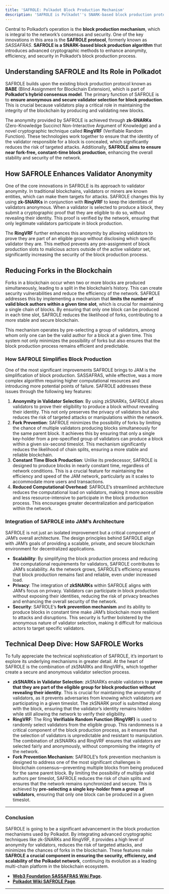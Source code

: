 ```yaml
---
title: 'SAFROLE: Polkadot Block Production Mechanism'
description: 'SAFROLE is Polkadot''s SNARK-based block production protocol enhancing validator anonymity, reducing forks, and ensuring secure consensus.'
---
```

Central to Polkadot’s operation is the **block production mechanism**, which is integral to the network’s consensus and security. One of the key innovations in this area is the **SAFROLE protocol**, formerly known as *SASSAFRAS*. **SAFROLE is a SNARK-based block production algorithm** that introduces advanced cryptographic methods to enhance anonymity, efficiency, and security in Polkadot’s block production process.

Understanding SAFROLE and Its Role in Polkadot
----------------------------------------------

SAFROLE builds upon the existing block production protocol known as **BABE** (Blind Assignment for Blockchain Extension), which is part of **Polkadot’s hybrid consensus model**. The primary function of SAFROLE is to **ensure anonymous and secure validator selection for block production**. This is crucial because validators play a critical role in maintaining the integrity of the blockchain by producing and validating new blocks.

The anonymity provided by SAFROLE is achieved through **zk-SNARKs** (Zero-Knowledge Succinct Non-Interactive Argument of Knowledge) and a novel cryptographic technique called **RingVRF** (Verifiable Random Function). These technologies work together to ensure that the identity of the validator responsible for a block is concealed, which significantly reduces the risk of targeted attacks. Additionally, **SAFROLE aims to ensure near fork-free, constant-time block production**, enhancing the overall stability and security of the network.

How SAFROLE Enhances Validator Anonymity
----------------------------------------

One of the core innovations in SAFROLE is its approach to validator anonymity. In traditional blockchains, validators or miners are known entities, which can make them targets for attacks. SAFROLE changes this by using **zk-SNARKs** in conjunction with **RingVRF** to keep the identities of validators anonymous. When a validator is selected to produce a block, they submit a cryptographic proof that they are eligible to do so, without revealing their identity. This proof is verified by the network, ensuring that only legitimate validators participate in block production.

The **RingVRF** further enhances this anonymity by allowing validators to prove they are part of an eligible group without disclosing which specific validator they are. This method prevents any pre-assignment of block production slots to malicious actors outside of the active validator set, significantly increasing the security of the block production process.

Reducing Forks in the Blockchain
--------------------------------

Forks in a blockchain occur when two or more blocks are produced simultaneously, leading to a split in the blockchain’s history. This can create security vulnerabilities and reduce the efficiency of the network. SAFROLE addresses this by implementing a mechanism that **limits the number of valid block authors within a given time slot**, which is crucial for maintaining a single chain of blocks. By ensuring that only one block can be produced in each time slot, SAFROLE reduces the likelihood of forks, contributing to a more stable and secure blockchain.

This mechanism operates by pre-selecting a group of validators, among whom only one can be the valid author for a block at a given time. This system not only minimizes the possibility of forks but also ensures that the block production process remains efficient and predictable.

### How SAFROLE Simplifies Block Production

One of the most significant improvements SAFROLE brings to JAM is the simplification of block production. SASSAFRAS, while effective, was a more complex algorithm requiring higher computational resources and introducing more potential points of failure. SAFROLE addresses these issues through the following key features:

1. **Anonymity in Validator Selection**: By using zkSNARKs, SAFROLE allows validators to prove their eligibility to produce a block without revealing their identity. This not only preserves the privacy of validators but also reduces the risk of targeted attacks or manipulations within the network.
2. **Fork Prevention**: SAFROLE minimizes the possibility of forks by limiting the chance of multiple validators producing blocks simultaneously for the same parent block. It achieves this by ensuring that only a single key-holder from a pre-specified group of validators can produce a block within a given six-second timeslot. This mechanism significantly reduces the likelihood of chain splits, ensuring a more stable and reliable blockchain.
3. **Constant Time Block Production**: Unlike its predecessor, SAFROLE is designed to produce blocks in nearly constant time, regardless of network conditions. This is a crucial feature for maintaining the efficiency and speed of the JAM network, particularly as it scales to accommodate more users and transactions.
4. **Reduced Computational Overhead**: SAFROLE’s streamlined architecture reduces the computational load on validators, making it more accessible and less resource-intensive to participate in the block production process. This encourages greater decentralization and participation within the network.

### Integration of SAFROLE into JAM’s Architecture

SAFROLE is not just an isolated improvement but a critical component of JAM’s overall architecture. The design principles behind SAFROLE align with JAM’s goals of providing a scalable, private, and secure blockchain environment for decentralized applications.

- **Scalability**: By simplifying the block production process and reducing the computational requirements for validators, SAFROLE contributes to JAM’s scalability. As the network grows, SAFROLE’s efficiency ensures that block production remains fast and reliable, even under increased load.
- **Privacy**: The integration of **zkSNARKs** within SAFROLE aligns with JAM’s focus on privacy. Validators can participate in block production without exposing their identities, reducing the risk of privacy breaches and enhancing the overall security of the network.
- **Security**: SAFROLE’s **fork prevention mechanism** and its ability to produce blocks in constant time make JAM’s blockchain more resilient to attacks and disruptions. This security is further bolstered by the anonymous nature of validator selection, making it difficult for malicious actors to target specific validators.

Technical Deep Dive: How SAFROLE Works
--------------------------------------

To fully appreciate the technical sophistication of SAFROLE, it’s important to explore its underlying mechanisms in greater detail. At the heart of SAFROLE is the combination of zkSNARKs and RingVRFs, which together create a secure and anonymous validator selection process.

- **zkSNARKs in Validator Selection**: zkSNARKs enable validators to **prove that they are part of the eligible group for block production without revealing their identity**. This is crucial for maintaining the anonymity of validators, as it prevents adversaries from knowing which validators are participating in a given timeslot. The zkSNARK proof is submitted along with the block, ensuring that the validator’s identity remains hidden while still allowing the network to verify their eligibility.
- **RingVRF**: The Ring **Verifiable Random Function (RingVRF)** is used to randomly select validators from the eligible group. This randomness is a critical component of the block production process, as it ensures that the selection of validators is unpredictable and resistant to manipulation. The combination of zkSNARKs and RingVRF ensures that validators are selected fairly and anonymously, without compromising the integrity of the network.
- **Fork Prevention Mechanism**: SAFROLE’s fork prevention mechanism is designed to address one of the most significant challenges in blockchain consensus—preventing multiple blocks from being produced for the same parent block. By limiting the possibility of multiple valid authors per timeslot, SAFROLE reduces the risk of chain splits and ensures that the network remains synchronized and secure. This is achieved by **pre-selecting a single key-holder from a group of validators**, ensuring that only one block can be produced in a given timeslot.

- - - - - -

### Conclusion

SAFROLE is going to be a significant advancement in the block production mechanisms used by Polkadot. By integrating advanced cryptographic techniques like zk-SNARKs and RingVRF, it provides a high level of anonymity for validators, reduces the risk of targeted attacks, and minimizes the chances of forks in the blockchain. These features make **SAFROLE a crucial component in ensuring the security, efficiency, and scalability of the Polkadot network**, continuing its evolution as a leading multi-chain platform in the blockchain ecosystem.

- **[Web3 Foundation SASSAFRAS Wiki Page](https://research.web3.foundation/Polkadot/protocols/block-production/SASSAFRAS).**
- [**Polkadot Wiki SAFROLE Page**](https://wiki.polkadot.network/docs/learn-safrole).

- - - - - -